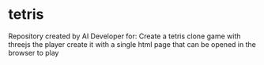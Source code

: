 # tetris
Repository created by AI Developer for: Create a tetris clone game with threejs the player create it with a single html page that can be opened in the browser to play
